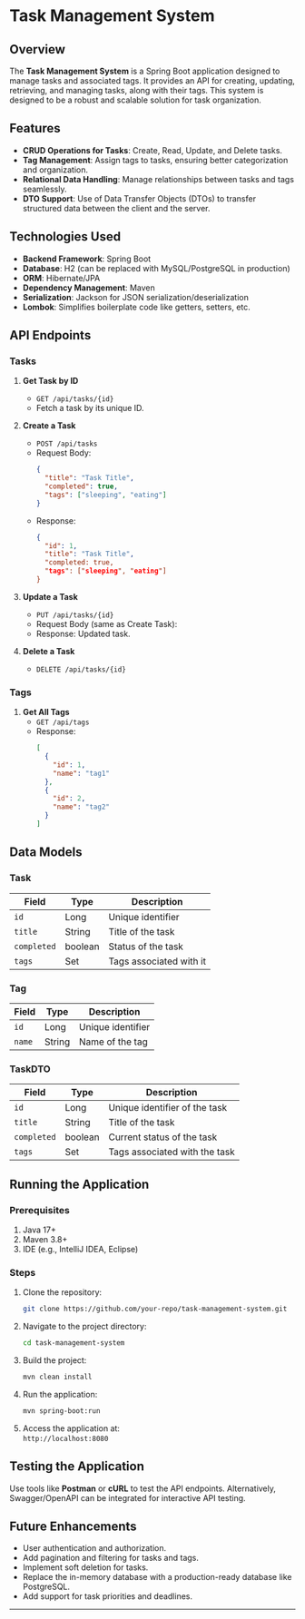 
# Task Management System

## Overview

The **Task Management System** is a Spring Boot application designed to manage tasks and associated tags. It provides an API for creating, updating, retrieving, and managing tasks, along with their tags. This system is designed to be a robust and scalable solution for task organization.

## Features

- **CRUD Operations for Tasks**: Create, Read, Update, and Delete tasks.
- **Tag Management**: Assign tags to tasks, ensuring better categorization and organization.
- **Relational Data Handling**: Manage relationships between tasks and tags seamlessly.
- **DTO Support**: Use of Data Transfer Objects (DTOs) to transfer structured data between the client and the server.

## Technologies Used

- **Backend Framework**: Spring Boot
- **Database**: H2 (can be replaced with MySQL/PostgreSQL in production)
- **ORM**: Hibernate/JPA
- **Dependency Management**: Maven
- **Serialization**: Jackson for JSON serialization/deserialization
- **Lombok**: Simplifies boilerplate code like getters, setters, etc.

## API Endpoints

### Tasks
1. **Get Task by ID**
   - `GET /api/tasks/{id}`
   - Fetch a task by its unique ID.

2. **Create a Task**
   - `POST /api/tasks`
   - Request Body:  
     ```json
     {
       "title": "Task Title",
       "completed": true,
       "tags": ["sleeping", "eating"]
     }
     ```
   - Response:  
     ```json
     {
       "id": 1,
       "title": "Task Title",
       "completed: true,
       "tags": ["sleeping", "eating"]
     }
     ```

3. **Update a Task**
   - `PUT /api/tasks/{id}`
   - Request Body (same as Create Task):
   - Response: Updated task.

4. **Delete a Task**
   - `DELETE /api/tasks/{id}`

### Tags
1. **Get All Tags**
   - `GET /api/tags`
   - Response:  
     ```json
     [
       {
         "id": 1,
         "name": "tag1"
       },
       {
         "id": 2,
         "name": "tag2"
       }
     ]
     ```

## Data Models

### Task
| Field   | Type        | Description             |
|---------|-------------|-------------------------|
| `id`    | Long        | Unique identifier       |
| `title` | String      | Title of the task       |
| `completed`| boolean     | Status of the task      |
| `tags`  | Set<Tag>    | Tags associated with it |

### Tag
| Field   | Type    | Description          |
|---------|---------|----------------------|
| `id`    | Long    | Unique identifier    |
| `name`  | String  | Name of the tag      |

### TaskDTO
| Field   | Type            | Description                       |
|---------|-----------------|-----------------------------------|
| `id`    | Long            | Unique identifier of the task    |
| `title` | String          | Title of the task                |
| `completed`| boolean         | Current status of the task       |
| `tags`  | Set<String>     | Tags associated with the task    |

## Running the Application

### Prerequisites
1. Java 17+
2. Maven 3.8+
3. IDE (e.g., IntelliJ IDEA, Eclipse)

### Steps
1. Clone the repository:
   ```bash
   git clone https://github.com/your-repo/task-management-system.git
   ```
2. Navigate to the project directory:
   ```bash
   cd task-management-system
   ```
3. Build the project:
   ```bash
   mvn clean install
   ```
4. Run the application:
   ```bash
   mvn spring-boot:run
   ```
5. Access the application at:  
   `http://localhost:8080`

## Testing the Application

Use tools like **Postman** or **cURL** to test the API endpoints. Alternatively, Swagger/OpenAPI can be integrated for interactive API testing.

## Future Enhancements

- User authentication and authorization.
- Add pagination and filtering for tasks and tags.
- Implement soft deletion for tasks.
- Replace the in-memory database with a production-ready database like PostgreSQL.
- Add support for task priorities and deadlines.

---
